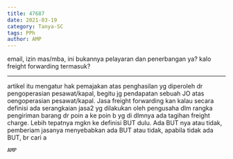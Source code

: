 ```yaml
---
title: 47687
date: 2021-03-19
category: Tanya-SC
tags: PPh
author: AMP
---
```


email, izin mas/mba, ini bukannya pelayaran dan penerbangan ya? kalo freight forwarding termasuk?

---

artikel itu mengatur hak pemajakan atas penghasilan yg diperoleh dr pengoperasian pesawat/kapal, begitu jg pendapatan sebuah JO atas oengoperasian pesawat/kapal. Jasa freight forwarding kan kalau secara definisi ada serangkaian jasa2 yg dilakukan oleh pengusaha dlm rangka pengiriman barang dr poin a ke poin b yg di dlmnya ada tagihan freight charge. Lebih tepatnya mgkn ke definisi BUT dulu. Ada BUT nya atau tidak, pemberiam jasanya menyebabkan ada BUT atau tidak, apabila tidak ada BUT, br cari a

`AMP`
